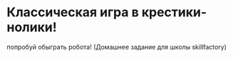 ﻿# Классическая игра в крестики-нолики!
 попробуй обыграть робота!
(Домашнее задание для школы skillfactory)
